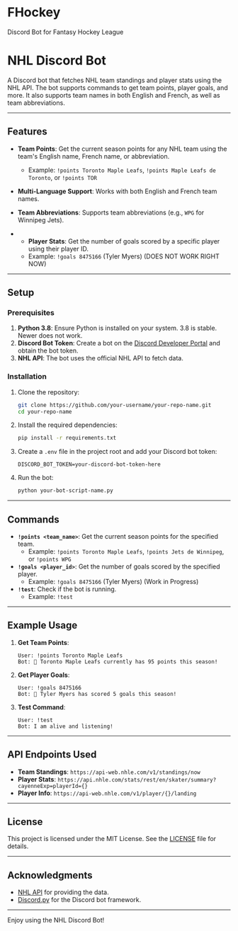 # FHockey
Discord Bot for Fantasy Hockey League



# NHL Discord Bot

A Discord bot that fetches NHL team standings and player stats using the NHL API. The bot supports commands to get team points, player goals, and more. It also supports team names in both English and French, as well as team abbreviations.

---

## Features

- **Team Points**: Get the current season points for any NHL team using the team's English name, French name, or abbreviation.
  - Example: `!points Toronto Maple Leafs`, `!points Maple Leafs de Toronto`, or `!points TOR`
- **Multi-Language Support**: Works with both English and French team names.
- **Team Abbreviations**: Supports team abbreviations (e.g., `WPG` for Winnipeg Jets).

- - **Player Stats**: Get the number of goals scored by a specific player using their player ID.
  - Example: `!goals 8475166` (Tyler Myers) (DOES NOT WORK RIGHT NOW)

---

## Setup

### Prerequisites

1. **Python 3.8**: Ensure Python is installed on your system. 3.8 is stable. Newer does not work.
2. **Discord Bot Token**: Create a bot on the [Discord Developer Portal](https://discord.com/developers/applications) and obtain the bot token.
3. **NHL API**: The bot uses the official NHL API to fetch data.

### Installation

1. Clone the repository:
   ```bash
   git clone https://github.com/your-username/your-repo-name.git
   cd your-repo-name
   ```

2. Install the required dependencies:
   ```bash
   pip install -r requirements.txt
   ```

3. Create a `.env` file in the project root and add your Discord bot token:
   ```env
   DISCORD_BOT_TOKEN=your-discord-bot-token-here
   ```

4. Run the bot:
   ```bash
   python your-bot-script-name.py
   ```

---

## Commands

- **`!points <team_name>`**: Get the current season points for the specified team.
  - Example: `!points Toronto Maple Leafs`, `!points Jets de Winnipeg`, or `!points WPG`
- **`!goals <player_id>`**: Get the number of goals scored by the specified player.
  - Example: `!goals 8475166` (Tyler Myers) (Work in Progress)
- **`!test`**: Check if the bot is running.
  - Example: `!test`

---

## Example Usage

1. **Get Team Points**:
   ```
   User: !points Toronto Maple Leafs
   Bot: 🏒 Toronto Maple Leafs currently has 95 points this season!
   ```

2. **Get Player Goals**:
   ```
   User: !goals 8475166
   Bot: 🏒 Tyler Myers has scored 5 goals this season!
   ```

3. **Test Command**:
   ```
   User: !test
   Bot: I am alive and listening!
   ```

---

## API Endpoints Used

- **Team Standings**: `https://api-web.nhle.com/v1/standings/now`
- **Player Stats**: `https://api.nhle.com/stats/rest/en/skater/summary?cayenneExp=playerId={}`
- **Player Info**: `https://api-web.nhle.com/v1/player/{}/landing`

---

## License

This project is licensed under the MIT License. See the [LICENSE](LICENSE) file for details.

---

## Acknowledgments

- [NHL API](https://gitlab.com/dword4/nhlapi) for providing the data.
- [Discord.py](https://discordpy.readthedocs.io/) for the Discord bot framework.

---

Enjoy using the NHL Discord Bot! 
```

